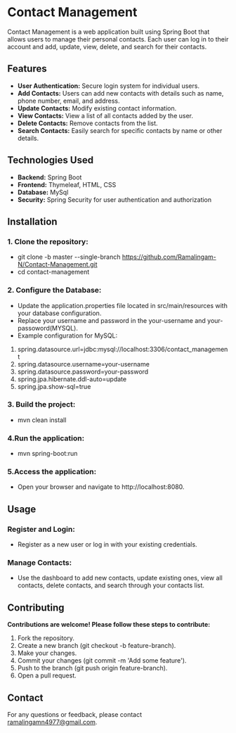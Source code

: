 # Contact Management
Contact Management is a web application built using Spring Boot that allows users to manage their personal contacts. Each user can log in to their account and add, update, view, delete, and search for their contacts.

## Features
- __User Authentication:__ Secure login system for individual users.
- __Add Contacts:__ Users can add new contacts with details such as name, phone number, email, and address.
- __Update Contacts:__ Modify existing contact information.
- __View Contacts:__ View a list of all contacts added by the user.
- __Delete Contacts:__ Remove contacts from the list.
- __Search Contacts:__ Easily search for specific contacts by name or other details.
  
## Technologies Used
- __Backend:__ Spring Boot
- __Frontend:__ Thymeleaf, HTML, CSS
- __Database:__ MySql
- __Security:__ Spring Security for user authentication and authorization

  
## Installation
### 1. Clone the repository:
  - git clone -b master --single-branch  https://github.com/Ramalingam-N/Contact-Management.git
  - cd contact-management
### 2. Configure the Database:
  - Update the application.properties file located in src/main/resources with your database configuration.
  - Replace your username and password in the your-username and your-passoword(MYSQL).
  - Example configuration for MySQL:
1. spring.datasource.url=jdbc:mysql://localhost:3306/contact_management
2. spring.datasource.username=your-username
3. spring.datasource.password=your-password
4. spring.jpa.hibernate.ddl-auto=update
5. spring.jpa.show-sql=true
### 3. Build the project:
- mvn clean install
### 4.Run the application:
- mvn spring-boot:run
### 5.Access the application:
- Open your browser and navigate to http://localhost:8080.

  
## Usage
### Register and Login:
- Register as a new user or log in with your existing credentials.
### Manage Contacts:
- Use the dashboard to add new contacts, update existing ones, view all contacts, delete contacts, and search through your contacts list.
  

## Contributing
__Contributions are welcome! Please follow these steps to contribute:__

1. Fork the repository.
2. Create a new branch (git checkout -b feature-branch).
3. Make your changes.
4. Commit your changes (git commit -m 'Add some feature').
5. Push to the branch (git push origin feature-branch).
6. Open a pull request.

## Contact
For any questions or feedback, please contact ramalingamn4977@gmail.com.
